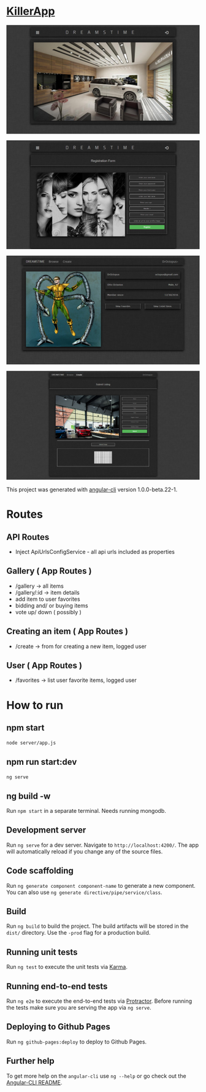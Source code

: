 # [KillerApp](https://team-heat-killer-app.herokuapp.com/)

![image](./src/assets/screenshot3.png)

![image](./src/assets/screenshot4.png)

![image](./src/assets/screenshot5.png)

![image](./src/assets/screenshot6.png)

This project was generated with [angular-cli](https://github.com/angular/angular-cli) version 1.0.0-beta.22-1.

# Routes

## API Routes
- Inject ApiUrlsConfigService - all api urls included as properties

## Gallery ( App Routes )
- /gallery -> all items
- /gallery/:id -> item details
- add item to user favorites
- bidding and/ or buying items 
- vote up/ down ( possibly )

## Creating an item ( App Routes )
- /create -> from for creating a new item, logged user

## User ( App Routes )
- /favorites -> list user favorite items, logged user

# How to run

## npm start 
`node server/app.js` 

## npm run start:dev
`ng serve`

## ng build -w 
Run `npm start` in a separate terminal. Needs running mongodb.

## Development server
Run `ng serve` for a dev server. Navigate to `http://localhost:4200/`. The app will automatically reload if you change any of the source files.

## Code scaffolding

Run `ng generate component component-name` to generate a new component. You can also use `ng generate directive/pipe/service/class`.

## Build

Run `ng build` to build the project. The build artifacts will be stored in the `dist/` directory. Use the `-prod` flag for a production build.

## Running unit tests

Run `ng test` to execute the unit tests via [Karma](https://karma-runner.github.io).

## Running end-to-end tests

Run `ng e2e` to execute the end-to-end tests via [Protractor](http://www.protractortest.org/).
Before running the tests make sure you are serving the app via `ng serve`.

## Deploying to Github Pages

Run `ng github-pages:deploy` to deploy to Github Pages.

## Further help

To get more help on the `angular-cli` use `ng --help` or go check out the [Angular-CLI README](https://github.com/angular/angular-cli/blob/master/README.md).
